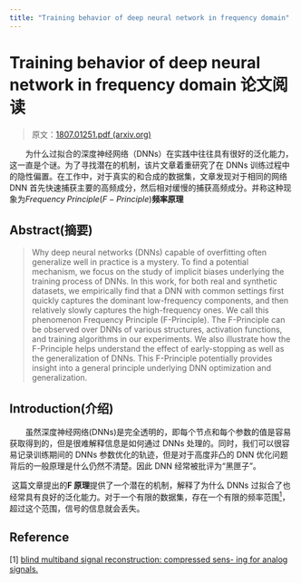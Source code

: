 ```yaml
---
title: "Training behavior of deep neural network in frequency domain"
---
```


# Training behavior of deep neural network in frequency domain 论文阅读

> 原文：[1807.01251.pdf (arxiv.org)](https://arxiv.org/pdf/1807.01251.pdf)

&emsp;&emsp;为什么过拟合的深度神经网络（DNNs）在实践中往往具有很好的泛化能力，这一直是个谜。为了寻找潜在的机制，该片文章着重研究了在 DNNs 训练过程中的隐性偏置。在工作中，对于真实的和合成的数据集，文章发现对于相同的网络 DNN 首先快速捕获主要的高频成分，然后相对缓慢的捕获高频成分。并称这种现象为$Frequency\; Principle(F-Principle)$**频率原理**

## Abstract(摘要)

> Why deep neural networks (DNNs) capable of overfitting often generalize well in practice is a mystery. To find a potential mechanism, we focus on the study of implicit biases underlying the training process of DNNs. In this work, for both real and synthetic datasets, we empirically find that a DNN with common settings first quickly captures the dominant low-frequency components, and then relatively slowly captures the high-frequency ones. We call this phenomenon Frequency Principle (F-Principle). The F-Principle can be observed over DNNs of various structures, activation functions, and training algorithms in our experiments. We also illustrate how the F-Principle helps understand the effect of early-stopping as well as the generalization of DNNs. This F-Principle potentially provides insight into a general principle underlying DNN optimization and generalization.

## Introduction(介绍)

&emsp;&emsp;虽然深度神经网络(DNNs)是完全透明的，即每个节点和每个参数的值是容易获取得到的，但是很难解释信息是如何通过 DNNs 处理的。同时，我们可以很容易记录训练期间的 DNNs 参数优化的轨迹，但是对于高度非凸的 DNN 优化问题背后的一般原理是什么仍然不清楚。因此 DNN 经常被批评为“黑匣子”。

​ 这篇文章提出的**F 原理**提供了一个潜在的机制，解释了为什么 DNNs 过拟合了也经常具有良好的泛化能力。对于一个有限的数据集，存在一个有限的频率范围[<sup>1</sup>](#reference)，超过这个范围，信号的信息就会丢失。

## Reference

[1] [blind multiband signal reconstruction: compressed sens- ing for analog signals.](https://sci-hub.se/10.1063/1.4899204)
